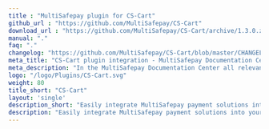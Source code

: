 ```yaml
---
title : "MultiSafepay plugin for CS-Cart"
github_url : "https://github.com/MultiSafepay/CS-Cart"
download_url : "https://github.com/MultiSafepay/CS-Cart/archive/1.3.0.zip"
manual: "."
faq: "."
changelog: "https://github.com/MultiSafepay/CS-Cart/blob/master/CHANGELOG.md"
meta_title: "CS-Cart plugin integration - MultiSafepay Documentation Center"
meta_description: "In the MultiSafepay Documentation Center all relevant information regarding our Plugins and API. As well as Support pages for Payment Method, Tools and General Questions. You can also find the contact details of our Support Team and Integration Team."
logo: "/logo/Plugins/CS-Cart.svg"
weight: 80
title_short: "CS-Cart"
layout: 'single'
description_short: "Easily integrate MultiSafepay payment solutions into your CS-Cart webshop with the free plugin."
description: "Easily integrate MultiSafepay payment solutions into your CS-Cart webshop with the free plugin."
---
```

